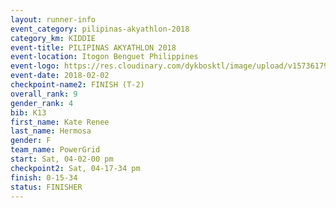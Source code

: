 ```yaml
---
layout: runner-info 
event_category: pilipinas-akyathlon-2018 
category_km: KIDDIE 
event-title: PILIPINAS AKYATHLON 2018 
event-location: Itogon Benguet Philippines 
event-logo: https://res.cloudinary.com/dykbosktl/image/upload/v1573617968/Logo/akyathlon-logo-new_ifndai.png 
event-date: 2018-02-02 
checkpoint-name2: FINISH (T-2) 
overall_rank: 9
gender_rank: 4
bib: K13
first_name: Kate Renee
last_name: Hermosa
gender: F
team_name: PowerGrid
start: Sat, 04-02-00 pm
checkpoint2: Sat, 04-17-34 pm
finish: 0-15-34
status: FINISHER
---
```

